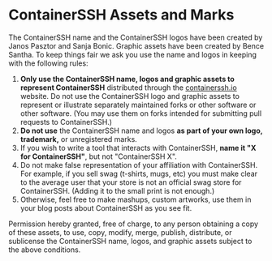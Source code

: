 # ContainerSSH Assets and Marks

The ContainerSSH name and the ContainerSSH logos have been created by Janos Pasztor and Sanja Bonic. Graphic assets have been created by Bence Santha. To keep things fair we ask you use the name and logos in keeping with the following rules:

1. **Only use the ContainerSSH name, logos and graphic assets to represent ContainerSSH** distributed through the [containerssh.io](https://containerssh.io) website. Do not use the ContainerSSH logo and graphic assets to represent or illustrate separately maintained forks or other software or other software. (You may use them on forks intended for submitting pull requests to ContainerSSH.)
3. **Do not use** the ContainerSSH name and logos **as part of your own logo, trademark,** or unregistered marks.
4. If you wish to write a tool that interacts with ContainerSSH, **name it "X for ContainerSSH"**, but not "ContainerSSH X".
5. Do not make false representation of your affiliation with ContainerSSH. For example, if you sell swag (t-shirts, mugs, etc) you must make clear to the average user that your store is not an official swag store for ContainerSSH. (Adding it to the small print is not enough.)
6. Otherwise, feel free to make mashups, custom artworks, use them in your blog posts about ContainerSSH as you see fit.

Permission hereby granted, free of charge, to any person obtaining a copy of these assets, to use, copy, modify, merge, publish, distribute, or sublicense the ContainerSSH name, logos, and graphic assets subject to the above conditions.
